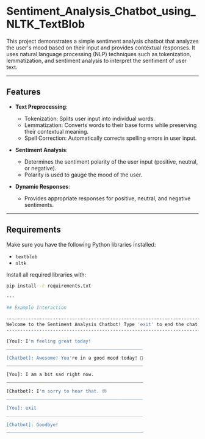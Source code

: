 # Sentiment_Analysis_Chatbot_using_NLTK_TextBlob

This project demonstrates a simple sentiment analysis chatbot that analyzes the user's mood based on their input and provides contextual responses. It uses natural language processing (NLP) techniques such as tokenization, lemmatization, and sentiment analysis to interpret the sentiment of user text.

---

## Features

- **Text Preprocessing**:
  - Tokenization: Splits user input into individual words.
  - Lemmatization: Converts words to their base forms while preserving their contextual meaning.
  - Spell Correction: Automatically corrects spelling errors in user input.

- **Sentiment Analysis**:
  - Determines the sentiment polarity of the user input (positive, neutral, or negative).
  - Polarity is used to gauge the mood of the user.

- **Dynamic Responses**:
  - Provides appropriate responses for positive, neutral, and negative sentiments.

---

## Requirements

Make sure you have the following Python libraries installed:

- `textblob`
- `nltk`

Install all required libraries with:
```bash
pip install -r requirements.txt

---

## Example Interaction

-----------------------------------------------------------------------
Welcome to the Sentiment Analysis Chatbot! Type 'exit' to end the chat.
-----------------------------------------------------------------------

[You]: I'm feeling great today!
__________________________________________________

[Chatbot]: Awesome! You're in a good mood today! 🌟
__________________________________________________

[You]: I am a bit sad right now.
__________________________________________________

[Chatbot]: I'm sorry to hear that. 😔
__________________________________________________

[You]: exit
__________________________________________________

[Chatbot]: Goodbye!
__________________________________________________
 
